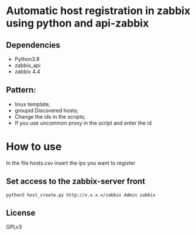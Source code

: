 # Automatic host registration in zabbix using python and api-zabbix

## Dependencies

- Python3.8
- zabbix_api
- zabbix 4.4

## Pattern:

- linux template;
- groupid Discovered hosts;
- Change the ids in the scripts;
- If you use uncommon proxy in the script and enter the id

# How to use

In the file hosts.csv insert the ips you want to register

## Set access to the zabbix-server front
```
python3 host_create.py http://x.x.x.x/zabbix Admin zabbix
```
## License
GPLv3
